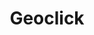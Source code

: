 ---
title: Geoclick
menu: 
 main:
  parent: explora-datos
external_url: https://www.arcgis.com/apps/webappviewer/index.html?id=bad12857d5ba471ba506973fc3f35e67
weight: 3
---